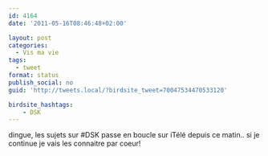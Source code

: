 ```yaml
---
id: 4164
date: '2011-05-16T08:46:48+02:00'

layout: post
categories:
  - Vis ma vie
tags:
  - tweet
format: status
publish_social: no
guid: 'http://tweets.local/?birdsite_tweet=70047534470533120'

birdsite_hashtags:
    - DSK
---
```


dingue, les sujets sur #DSK passe en boucle sur iTélé depuis ce matin.. si je continue je vais les connaitre par coeur!